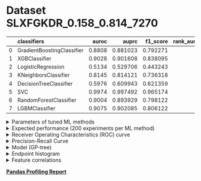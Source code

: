 # Dataset SLXFGKDR_0.158_0.814_7270

|    | classifiers                |   auroc |    auprc |   f1_score |   rank_auroc |   rank_auprc |   rank_f1 |
|---:|:---------------------------|--------:|---------:|-----------:|-------------:|-------------:|----------:|
|  0 | GradientBoostingClassifier |  0.8808 | 0.881023 |   0.792271 |            5 |            5 |         5 |
|  1 | XGBClassifier              |  0.9028 | 0.901608 |   0.838095 |            3 |            2 |         2 |
|  2 | LogisticRegression         |  0.5134 | 0.529706 |   0.443243 |            8 |            8 |         8 |
|  3 | KNeighborsClassifier       |  0.8145 | 0.814121 |   0.736318 |            6 |            6 |         6 |
|  4 | DecisionTreeClassifier     |  0.5976 | 0.609943 |   0.621359 |            7 |            7 |         7 |
|  5 | SVC                        |  0.9974 | 0.997492 |   0.965174 |            1 |            1 |         1 |
|  6 | RandomForestClassifier     |  0.9004 | 0.893929 |   0.798122 |            4 |            4 |         4 |
|  7 | LGBMClassifier             |  0.9075 | 0.902085 |   0.806122 |            2 |            2 |         3 |


<details>
<summary>Parameters of tuned ML methods</summary>


```
GradientBoostingClassifier(ccp_alpha=0.0, criterion='friedman_mse', init=None,
                           learning_rate=0.31715555754965596,
                           loss='exponential', max_depth=7, max_features=None,
                           max_leaf_nodes=None, min_impurity_decrease=0.0,
                           min_impurity_split=None, min_samples_leaf=37,
                           min_samples_split=2, min_weight_fraction_leaf=0.0,
                           n_estimators=100, n_iter_no_change=20,
                           presort='deprecated', random_state=7270,
                           subsample=1.0, tol=1e-07, validation_fraction=0.09,
                           verbose=0, warm_start=False)
XGBClassifier(alpha=0.0004180671494397974, base_score=0.5, booster='gbtree',
              colsample_bylevel=1, colsample_bynode=1, colsample_bytree=1,
              eta=0.33292468605377246, eval_metric='logloss', gamma=0.4,
              gpu_id=-1, importance_type='gain', interaction_constraints=None,
              learning_rate=0.332924694, max_delta_step=0, max_depth=9,
              min_child_weight=1, missing=nan, monotone_constraints=None,
              n_estimators=84, n_jobs=0, num_parallel_tree=1,
              objective='binary:logistic', random_state=7270,
              reg_alpha=0.000418067153, reg_lambda=12.639734781186462,
              scale_pos_weight=1, subsample=1, tree_method=None,
              validate_parameters=False, verbosity=None)
LogisticRegression(C=490.37583890348236, class_weight=None, dual=True,
                   fit_intercept=True, intercept_scaling=1, l1_ratio=None,
                   max_iter=100, multi_class='auto', n_jobs=None, penalty='l2',
                   random_state=7270, solver='liblinear', tol=0.0001, verbose=0,
                   warm_start=False)
KNeighborsClassifier(algorithm='auto', leaf_size=30, metric='minkowski',
                     metric_params=None, n_jobs=None, n_neighbors=22, p=3,
                     weights='distance')
DecisionTreeClassifier(ccp_alpha=0.0, class_weight=None, criterion='gini',
                       max_depth=10, max_features=None, max_leaf_nodes=None,
                       min_impurity_decrease=0.0, min_impurity_split=None,
                       min_samples_leaf=1, min_samples_split=3,
                       min_weight_fraction_leaf=0.0, presort='deprecated',
                       random_state=7270, splitter='best')
SVC(C=3729.091823404957, break_ties=False, cache_size=200, class_weight=None,
    coef0=0.8, decision_function_shape='ovr', degree=2, gamma='auto',
    kernel='poly', max_iter=-1, probability=True, random_state=7270,
    shrinking=True, tol=0.0003150474392650176, verbose=False)
RandomForestClassifier(bootstrap=True, ccp_alpha=0.0, class_weight=None,
                       criterion='gini', max_depth=10, max_features=None,
                       max_leaf_nodes=None, max_samples=None,
                       min_impurity_decrease=0.0, min_impurity_split=None,
                       min_samples_leaf=2, min_samples_split=5,
                       min_weight_fraction_leaf=0.0, n_estimators=86,
                       n_jobs=None, oob_score=False, random_state=7270,
                       verbose=0, warm_start=False)
LGBMClassifier(boosting_type='gbdt', class_weight=None, colsample_bytree=1.0,
               importance_type='split', learning_rate=0.1, max_depth=9,
               metric='binary_logloss', min_child_samples=20,
               min_child_weight=0.001, min_split_gain=0.0, n_estimators=92,
               n_jobs=-1, num_leaves=95, objective='binary', random_state=7270,
               reg_alpha=0.0, reg_lambda=0.0, silent=True, subsample=1.0,
               subsample_for_bin=200000, subsample_freq=0)
```

</details>

<details>
<summary>Expected performance (200 experiments per ML method)</summary>
<img src='SLXFGKDR_0.158_0.814_7270-box.svg' width=40% />
</details>

<details>
<summary>Receiver Operating Characteristics (ROC) curve</summary>
<img src='SLXFGKDR_0.158_0.814_7270-roc.svg' width=40% />
</details>

<details>
<summary>Precision-Recall Curve</summary>
<img src='SLXFGKDR_0.158_0.814_7270-prc.svg' width=40% />
</details>

<details>
<summary>Model (GP-tree)</summary>
<img src='SLXFGKDR_0.158_0.814_7270-model.svg' height=10% />
</details>

<details>
<summary>Endpoint histogram</summary>
<img src='SLXFGKDR_0.158_0.814_7270-endpoint.svg' width=40% />
</details>

<details>
<summary>Feature correlations</summary>
<img src='SLXFGKDR_0.158_0.814_7270-corr.svg' width=40% />
</details>

[**Pandas Profiling Report**](https://github.io/athril/digen-test/docs/profile/SLXFGKDR_0.158_0.814_7270.html)